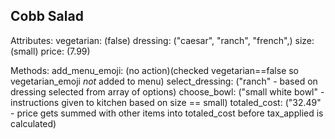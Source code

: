 ## Cobb Salad

Attributes:
vegetarian: (false)
dressing: ("caesar", "ranch", "french",)
size: (small)
price: (7.99)

Methods:
add_menu_emoji: (no action)(checked vegetarian==false so vegetarian_emoji *not* added to menu)
select_dressing: ("ranch" - based on dressing selected from array of options)
choose_bowl: ("small white bowl" - instructions given to kitchen based on size == small)
totaled_cost: ("32.49" - price gets summed with other items into totaled_cost before tax_applied is calculated)
